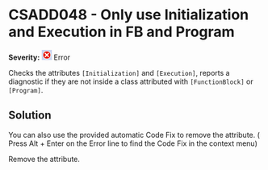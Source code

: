 # CSADD048 - Only use Initialization and Execution in FB and Program

**Severity:** ![Error](../images/Error.png) Error

Checks the attributes `[Initialization]` and `[Execution]`, reports a diagnostic if they are not inside a class attributed with `[FunctionBlock]` or `[Program]`.

## Solution

You can also use the provided automatic Code Fix to remove the attribute. ( Press Alt + Enter on the Error line to find the Code Fix in the context menu) 


Remove the attribute.